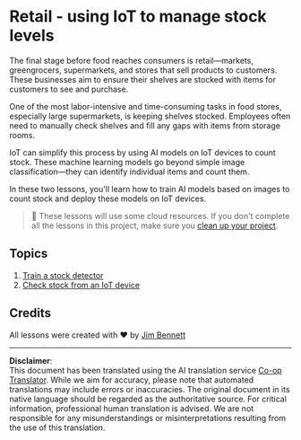 <!--
CO_OP_TRANSLATOR_METADATA:
{
  "original_hash": "22a1d6e49f2a689fe5bfa7802a7241fc",
  "translation_date": "2025-08-28T20:12:20+00:00",
  "source_file": "5-retail/README.md",
  "language_code": "en"
}
-->
# Retail - using IoT to manage stock levels

The final stage before food reaches consumers is retail—markets, greengrocers, supermarkets, and stores that sell products to customers. These businesses aim to ensure their shelves are stocked with items for customers to see and purchase.

One of the most labor-intensive and time-consuming tasks in food stores, especially large supermarkets, is keeping shelves stocked. Employees often need to manually check shelves and fill any gaps with items from storage rooms.

IoT can simplify this process by using AI models on IoT devices to count stock. These machine learning models go beyond simple image classification—they can identify individual items and count them.

In these two lessons, you'll learn how to train AI models based on images to count stock and deploy these models on IoT devices.

> 💁 These lessons will use some cloud resources. If you don't complete all the lessons in this project, make sure you [clean up your project](../clean-up.md).

## Topics

1. [Train a stock detector](./lessons/1-train-stock-detector/README.md)
1. [Check stock from an IoT device](./lessons/2-check-stock-device/README.md)

## Credits

All lessons were created with ♥️ by [Jim Bennett](https://GitHub.com/JimBobBennett)

---

**Disclaimer**:  
This document has been translated using the AI translation service [Co-op Translator](https://github.com/Azure/co-op-translator). While we aim for accuracy, please note that automated translations may include errors or inaccuracies. The original document in its native language should be regarded as the authoritative source. For critical information, professional human translation is advised. We are not responsible for any misunderstandings or misinterpretations resulting from the use of this translation.